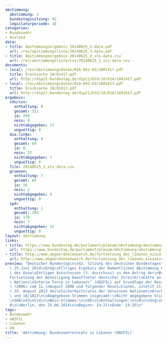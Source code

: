 ```yaml
---
abstimmung:
  abstimmung: 3
  bundestagssitzung: 42
  legislaturperiode: 18
categories:
- Bundeswehr
- Ausland
data:
- title: Abstimmungsergebnis 20140625_3-data.pdf
  url: /res/abstimmungsliste/20140625_3-data.pdf
- title: Abstimmungsergebnis 20140625_3_xls-data.csv
  url: /res/abstimmungsliste/csv/20140625_3_xls-data.csv
documents:
- local: /res/abstimmungsdaten/018-042-03/1801417.pdf
  title: Drucksache 18/01417.pdf
  url: http://dip21.bundestag.de/dip21/btd/18/014/1801417.pdf
- local: /res/abstimmungsdaten/018-042-03/1801813.pdf
  title: Drucksache 18/01813.pdf
  url: http://dip21.bundestag.de/dip21/btd/18/018/1801813.pdf
ergebnis:
  cdu/csu:
    enthaltung: 0
    gesamt: 311
    ja: 294
    nein: 0
    nichtabgegeben: 17
    ungueltig: 0
  die.linke:
    enthaltung: 0
    gesamt: 64
    ja: 0
    nein: 57
    nichtabgegeben: 7
    ungueltig: 0
  file: 20140625_3_xls-data.csv
  gruenen:
    enthaltung: 7
    gesamt: 63
    ja: 50
    nein: 2
    nichtabgegeben: 4
    ungueltig: 0
  spd:
    enthaltung: 1
    gesamt: 193
    ja: 170
    nein: 7
    nichtabgegeben: 15
    ungueltig: 0
layout: abstimmung
links:
- title: https://www.bundestag.de/parlament/plenum/abstimmung/abstimmung?id=281
  url: https://www.bundestag.de/parlament/plenum/abstimmung/abstimmung?id=281
- title: http://www.abgeordnetenwatch.de/fortsetzung_des_libanon_einsatzes_unfil-1105-626.html
  url: http://www.abgeordnetenwatch.de/fortsetzung_des_libanon_einsatzes_unfil-1105-626.html
preview: "Deutscher Bundestag\n\n42. Sitzung des Deutschen Bundestages\nam Mittwoch,\
  \ 25.Juni 2014\nEndg\xFCltiges Ergebnis der Namentlichen Abstimmung Nr. 3\n\nBeschlussempfehlung\
  \ des Ausw\xE4rtigen Ausschusses (3. Ausschuss) zu dem Antrag der\nBundesregierung\n\
  Fortsetzung der Beteiligung bewaffneter deutscher Streitkr\xE4fte an der \"United\
  \ Nations\nInterim Force in Lebanon\" (UNIFIL) auf Grundlage der Resolutionen 1701\
  \ (2006) vom 11.\nAugust 2006 und folgender Resolutionen, zuletzt 2115 (2013) vom\
  \ 29. August 2013 des\nSicherheitsrates der Vereinten Nationen\nDrucksachen 18/1417\
  \ und 18/1813\n\nAbgegebene Stimmen insgesamt:\nNicht abgegebene Stimmen:\nJa-Stimmen:\n\
  \n588\n43\n514\n\nNein-Stimmen:\n\n66\n\nEnthaltungen:\n\n8\n\nUng\xFCltige:\n\n\
  0\n\nBerlin, den 25.06.2014\n\nBeginn: 14:21\nEnde: 14:25\n"
tags:
- Bundeswehr
- UNIFIL
- Libanon
- UN
title: 'Abstimmung: Bundeswehreinsatz in Libanon (UNIFIL)'
---
```

